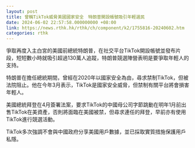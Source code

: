 ```yaml
---
layout: post
title: 曾稱TikTok威脅美國國家安全　特朗普開設帳號吸引年輕選民
date: 2024-06-02 22:57:58.000000000 +08:00
link: https://news.rthk.hk/rthk/ch/component/k2/1755816-20240602.htm
categories: rthk
---
```


爭取再度入主白宮的美國前總統特朗普，在社交平台TikTok開設帳號並發布片段，短短數小時就吸引超過130萬人追蹤，特朗普競選陣營表明是要爭取年輕人的支持。

特朗普在擔任總統期間，曾經在2020年以國家安全為由，尋求禁制TikTok，但被法院阻止。他在今年3月表示，TikTok是國家安全威脅，但禁制有關平台將會損害年輕人。

美國總統拜登在4月簽署法案，要求TikTok的中國母公司字節跳動在明年1月前出售TikTok在美資產，否則將面臨在美國被禁，但尋求連任的拜登，早前亦有使用TikTok進行競選活動。

TikTok多次強調不會與中國政府分享美國用戶數據，並已採取實質措施保護用戶私隱。
